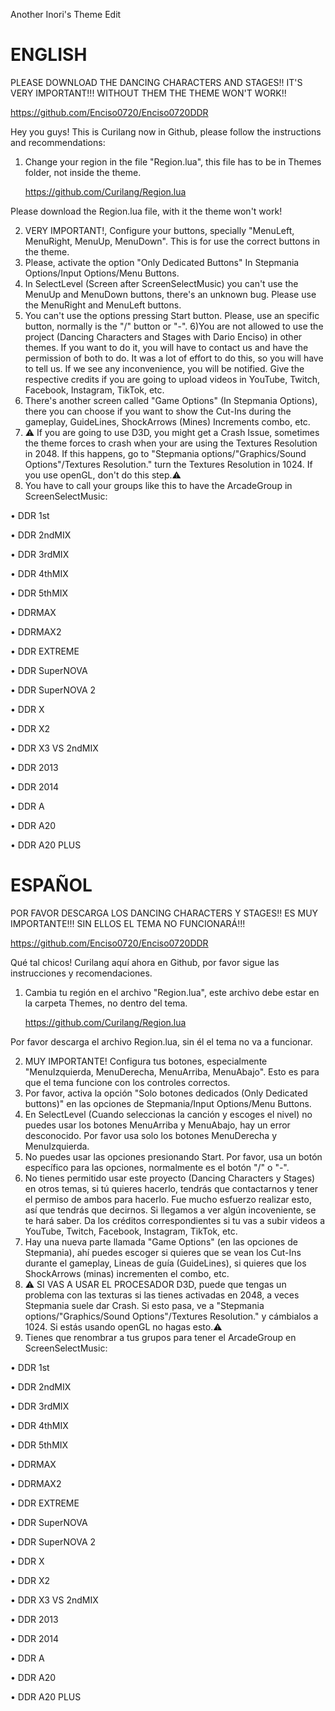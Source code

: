 Another Inori's Theme Edit

# ENGLISH

PLEASE DOWNLOAD THE DANCING CHARACTERS AND STAGES!! IT'S VERY IMPORTANT!!! WITHOUT THEM THE THEME
WON'T WORK!!

https://github.com/Enciso0720/Enciso0720DDR

Hey you guys! This is Curilang now in Github, please follow the instructions and recommendations:
1) Change your region in the file "Region.lua", this file has to be in Themes folder, not inside the theme.

   https://github.com/Curilang/Region.lua

Please download the Region.lua file, with it the theme won't work!

2) VERY IMPORTANT!, Configure your buttons, specially "MenuLeft, MenuRight, MenuUp, MenuDown". This is for use the
   correct buttons in the theme.
3) Please, activate the option "Only Dedicated Buttons" In Stepmania Options/Input Options/Menu Buttons.
4) In SelectLevel (Screen after ScreenSelectMusic) you can't use the MenuUp and MenuDown buttons, there's
   an unknown bug. Please use the MenuRight and MenuLeft buttons.
5) You can't use the options pressing Start button. Please, use an specific button, normally is the "/" button or "-".
6)You are not allowed to use the project (Dancing Characters and Stages with Dario Enciso) in other themes. 
If you want to do it, you will have to contact us and have the permission of both to do. 
It was a lot of effort to do this, so you will have to tell us. If we see any inconvenience, you will be notified.
Give the respective credits if you are going to upload videos in YouTube, Twitch, Facebook, Instagram, TikTok, etc.
7) There's another screen called "Game Options" (In Stepmania Options), there you can choose if you want to show the Cut-Ins during
   the gameplay, GuideLines, ShockArrows (Mines) Increments combo, etc.
8) ⚠️ If you are going to use D3D, you might get a Crash Issue, sometimes the theme forces to crash when your are using the Textures Resolution in 2048. 
       If this happens, go to "Stepmania options/"Graphics/Sound Options"/Textures Resolution." turn the Textures Resolution in 1024. If you use openGL, don't do this step.⚠️
9)  You have to call your groups like this to have the ArcadeGroup in ScreenSelectMusic:
 
• DDR 1st

• DDR 2ndMIX

• DDR 3rdMIX

• DDR 4thMIX

• DDR 5thMIX

• DDRMAX

• DDRMAX2

• DDR EXTREME

• DDR SuperNOVA

• DDR SuperNOVA 2 

• DDR X

• DDR X2

• DDR X3 VS 2ndMIX

• DDR 2013

• DDR 2014

• DDR A

• DDR A20

• DDR A20 PLUS


# ESPAÑOL

POR FAVOR DESCARGA LOS DANCING CHARACTERS Y STAGES!! ES MUY IMPORTANTE!!! SIN ELLOS EL TEMA NO FUNCIONARÁ!!!

https://github.com/Enciso0720/Enciso0720DDR

Qué tal chicos! Curilang aquí ahora en Github, por favor sigue las instrucciones y recomendaciones.
1) Cambia tu región en el archivo "Region.lua", este archivo debe estar en la carpeta Themes, no dentro del tema.

   https://github.com/Curilang/Region.lua

Por favor descarga el archivo Region.lua, sin él el tema no va a funcionar.

2) MUY IMPORTANTE! Configura tus botones, especialmente "MenuIzquierda, MenuDerecha, MenuArriba, MenuAbajo". Esto es
   para que el tema funcione con los controles correctos.
3) Por favor, activa la opción "Solo botones dedicados (Only Dedicated buttons)" en las opciones de Stepmania/Input Options/Menu Buttons.
4) En SelectLevel (Cuando seleccionas la canción y escoges el nivel) no puedes usar los botones MenuArriba y MenuAbajo, hay un error
   desconocido. Por favor usa solo los botones MenuDerecha y MenuIzquierda.
5) No puedes usar las opciones presionando Start. Por favor, usa un botón específico para las opciones, normalmente es el botón "/" o "-".
6) No tienes permitido usar este proyecto (Dancing Characters y Stages) en otros temas, si tú quieres hacerlo, tendrás
que contactarnos y tener el permiso de ambos para hacerlo. Fue mucho esfuerzo realizar esto, así que tendrás que decirnos. 
Si llegamos a ver algún incoveniente, se te hará saber.
Da los créditos correspondientes si tu vas a subir videos a YouTube, Twitch, Facebook, Instagram, TikTok, etc.
7) Hay una nueva parte llamada "Game Options" (en las opciones de Stepmania), ahí puedes escoger si quieres que se vean los 
   Cut-Ins durante el gameplay, Lineas de guía (GuideLines), si quieres que los ShockArrows (minas) incrementen el combo, etc.
8) ⚠️ SI VAS A USAR EL PROCESADOR D3D, puede que tengas un problema con las texturas si las tienes activadas en 2048, a veces Stepmania suele dar Crash. 
      Si esto pasa, ve a "Stepmania options/"Graphics/Sound Options"/Textures Resolution." y cámbialos a 1024. Si estás usando openGL no hagas esto.⚠️
9)  Tienes que renombrar a tus grupos para tener el ArcadeGroup en ScreenSelectMusic:
 
• DDR 1st

• DDR 2ndMIX

• DDR 3rdMIX

• DDR 4thMIX

• DDR 5thMIX

• DDRMAX

• DDRMAX2

• DDR EXTREME

• DDR SuperNOVA

• DDR SuperNOVA 2 

• DDR X

• DDR X2

• DDR X3 VS 2ndMIX

• DDR 2013

• DDR 2014

• DDR A

• DDR A20

• DDR A20 PLUS

